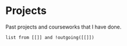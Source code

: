 # Projects

Past projects and courseworks that I have done.

```dataview
list from [[]] and !outgoing([[]])
```
